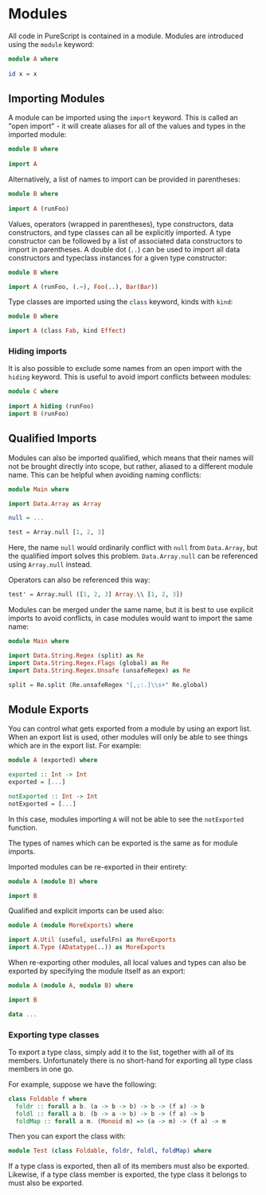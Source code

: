 # Modules

All code in PureScript is contained in a module. Modules are introduced using the `module` keyword:

```purescript
module A where
  
id x = x
```

## Importing Modules

A module can be imported using the `import` keyword. This is called an "open import" - it will create aliases for all of the values and types in the imported module:

```purescript
module B where
  
import A
```

Alternatively, a list of names to import can be provided in parentheses:

```purescript
module B where
  
import A (runFoo)
```

Values, operators (wrapped in parentheses), type constructors, data constructors, and type classes can all be explicitly imported. A type constructor can be followed by a list of associated data constructors to import in parentheses. A double dot (`..`) can be used to import all data constructors and typeclass instances for a given type constructor:

```purescript
module B where

import A (runFoo, (.~), Foo(..), Bar(Bar))
```

Type classes are imported using the `class` keyword, kinds with `kind`:

```purescript
module B where

import A (class Fab, kind Effect)
```

### Hiding imports

It is also possible to exclude some names from an open import with the `hiding` keyword. This is useful to avoid import conflicts between modules:

```purescript
module C where
  
import A hiding (runFoo)
import B (runFoo)
```

## Qualified Imports
  
Modules can also be imported qualified, which means that their names will not be brought directly into scope, but rather, aliased to a different module name. This can be helpful when avoiding naming conflicts:

```purescript
module Main where

import Data.Array as Array

null = ...

test = Array.null [1, 2, 3]
```

Here, the name ``null`` would ordinarily conflict with ``null`` from ``Data.Array``, but the qualified import solves this problem. ``Data.Array.null`` can be referenced using ``Array.null`` instead.

Operators can also be referenced this way:
```purescript
test' = Array.null ([1, 2, 3] Array.\\ [1, 2, 3])
```

Modules can be merged under the same name, but it is best to use explicit imports to avoid conflicts, in case modules would want to import the same name:

```purescript
module Main where

import Data.String.Regex (split) as Re
import Data.String.Regex.Flags (global) as Re
import Data.String.Regex.Unsafe (unsafeRegex) as Re

split = Re.split (Re.unsafeRegex "[,;:.]\\s+" Re.global)
```

## Module Exports

You can control what gets exported from a module by using an export list. When an export list is used, other modules will only be able to see things which are in the export list. For example:

```purescript
module A (exported) where

exported :: Int -> Int
exported = [...]

notExported :: Int -> Int
notExported = [...]
```

In this case, modules importing `A` will not be able to see the `notExported` function.

The types of names which can be exported is the same as for module imports.

Imported modules can be re-exported in their entirety:

```purescript
module A (module B) where

import B
```

Qualified and explicit imports can be used also:

```purescript
module A (module MoreExports) where

import A.Util (useful, usefulFn) as MoreExports
import A.Type (ADatatype(..)) as MoreExports
```

When re-exporting other modules, all local values and types can also be exported by specifying the module itself as an export:

```purescript
module A (module A, module B) where

import B

data ...
```

### Exporting type classes

To export a type class, simply add it to the list, together with all of its members. Unfortunately there is no short-hand for exporting all type class members in one go.

For example, suppose we have the following:

```purescript
class Foldable f where
  foldr :: forall a b. (a -> b -> b) -> b -> (f a) -> b
  foldl :: forall a b. (b -> a -> b) -> b -> (f a) -> b
  foldMap :: forall a m. (Monoid m) => (a -> m) -> (f a) -> m
```

Then you can export the class with:

```purescript
module Test (class Foldable, foldr, foldl, foldMap) where
```

If a type class is exported, then all of its members must also be exported. Likewise, if a type class member is exported, the type class it belongs to must also be exported.

